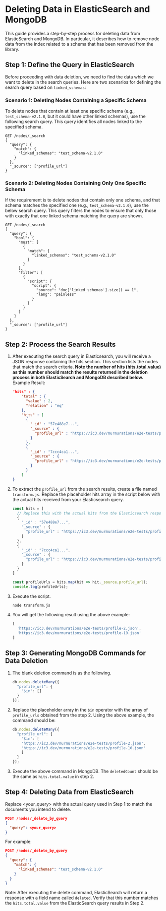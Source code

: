 # Deleting Data in ElasticSearch and MongoDB

This guide provides a step-by-step process for deleting data from ElasticSearch and MongoDB. In particular, it describes how to remove node data from the index related to a schema that has been removed from the library.

## Step 1: Define the Query in ElasticSearch

Before proceeding with data deletion, we need to find the data which we want to delete in the search queries. Here are two scenarios for defining the search query based on `linked_schemas`:

### Scenario 1: Deleting Nodes Containing a Specific Schema

To delete nodes that contain at least one specific schema (e.g., `test_schema-v2.1.0`, but it could have other linked schemas), use the following search query. This query identifies all nodes linked to the specified schema.

```elasticsearch
GET /nodes/_search
{
  "query": {
    "match": {
      "linked_schemas": "test_schema-v2.1.0"
    }
  },
  "_source": ["profile_url"]
}
```

### Scenario 2: Deleting Nodes Containing Only One Specific Schema

If the requirement is to delete nodes that contain only one schema, and that schema matches the specified one (e.g., `test_schema-v2.1.0`), use the below search query. This query filters the nodes to ensure that only those with exactly that one linked schema matching the query are shown.

```elasticsearch
GET /nodes/_search
{
  "query": {
    "bool": {
      "must": [
        {
          "match": {
            "linked_schemas": "test_schema-v2.1.0"
          }
        }
      ],
      "filter": [
        {
          "script": {
            "script": {
              "source": "doc['linked_schemas'].size() == 1",
              "lang": "painless"
            }
          }
        }
      ]
    }
  },
  "_source": ["profile_url"]
}
```

## Step 2: Process the Search Results

1. After executing the search query in Elasticsearch, you will receive a JSON response containing the hits section. This section lists the nodes that match the search criteria.
    **Note the number of hits (hits.total.value) as this number should match the results returned in the deletion process in both ElasticSearch and MongoDB described below.**
    Example Result:

    ```json
    "hits" : {
        "total" : {
          "value" : 2,
          "relation" : "eq"
        },
        "hits" : [
          {
            "_id" : "57e488e7...",
            "_source" : {
              "profile_url" : "https://ic3.dev/murmurations/e2e-tests/profile-2.json"
            }
          },
          {
            "_id" : "7ccc4ca1...",
            "_source" : {
              "profile_url" : "https://ic3.dev/murmurations/e2e-tests/profile-10.json"
            }
          }
        ]
    }
    ```

2. To extract the `profile_url` from the search results, create a file named `transform.js`. Replace the placeholder hits array in the script below with the actual hits received from your Elasticsearch query.

    ```javascript
    const hits = [
      // Replace this with the actual hits from the Elasticsearch response
      {
        "_id" : "57e488e7...",
        "_source" : {
          "profile_url" : "https://ic3.dev/murmurations/e2e-tests/profile-2.json"
        }
      },
      {
        "_id" : "7ccc4ca1...",
        "_source" : {
          "profile_url" : "https://ic3.dev/murmurations/e2e-tests/profile-10.json"
        }
      }
    ]

    const profileUrls = hits.map(hit => hit._source.profile_url);
    console.log(profileUrls);
    ```

3. Execute the script.

    ```bash
    node transform.js
    ```

4. You will get the following result using the above example:

    ```javascript
    [
      'https://ic3.dev/murmurations/e2e-tests/profile-2.json',
      'https://ic3.dev/murmurations/e2e-tests/profile-10.json'
    ]
    ```

## Step 3: Generating MongoDB Commands for Data Deletion

1. The blank deletion command is as the following.

    ```javascript
    db.nodes.deleteMany({
      "profile_url": {
        "$in": []
      }
    });
    ```

2. Replace the placeholder array in the `$in` operator with the array of `profile_urls` obtained from the step 2. Using the above example, the command should be:

    ```javascript
    db.nodes.deleteMany({
      "profile_url": {
        "$in": [
        'https://ic3.dev/murmurations/e2e-tests/profile-2.json',
        'https://ic3.dev/murmurations/e2e-tests/profile-10.json'
        ]
      }
    });
    ```

3. Execute the above command in MongoDB. The `deletedCount` should be the same as `hits.total.value` in step 2.

## Step 4: Deleting Data from ElasticSearch

Replace <your_query> with the actual query used in Step 1 to match the documents you intend to delete.

```json
POST /nodes/_delete_by_query
{
  "query": <your_query>
}
```

For example:

```json
POST /nodes/_delete_by_query
{
  "query": {
    "match": {
      "linked_schemas": "test_schema-v2.1.0"
    }
  }
}
```

Note: After executing the delete command, ElasticSearch will return a response with a field name called `deleted`. Verify that this number matches the `hits.total.value` from the ElasticSearch query results in Step 2.
